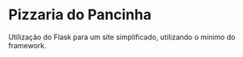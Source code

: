 <h1>Pizzaria do Pancinha</h1>

Utilização do Flask para um site simplificado, utilizando o mínimo do framework.
